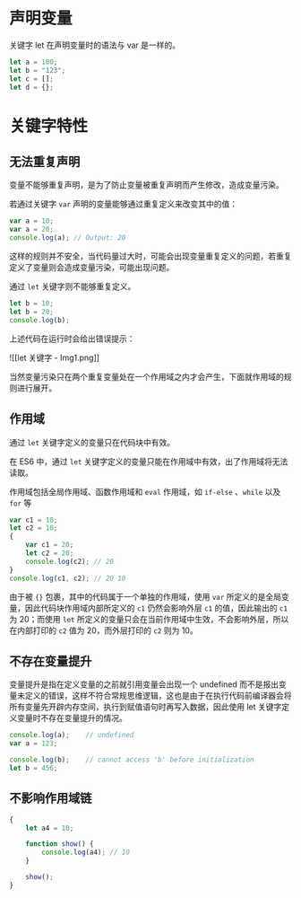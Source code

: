 # 声明变量

关键字 let 在声明变量时的语法与 var 是一样的。

```jsx
let a = 100;
let b = "123";
let c = [];
let d = {};
```

# 关键字特性

## 无法重复声明

变量不能够重复声明，是为了防止变量被重复声明而产生修改，造成变量污染。

若通过关键字 `var` 声明的变量能够通过重复定义来改变其中的值：

```jsx
var a = 10;
var a = 20;
console.log(a); // Output: 20
```

这样的规则并不安全，当代码量过大时，可能会出现变量重复定义的问题，若重复定义了变量则会造成变量污染，可能出现问题。

通过 `let` 关键字则不能够重复定义。

```jsx
let b = 10;
let b = 20;
console.log(b);
```

上述代码在运行时会给出错误提示：

![[let 关键字 - Img1.png]]

当然变量污染只在两个重复变量处在一个作用域之内才会产生，下面就作用域的规则进行展开。

## 作用域

通过 `let` 关键字定义的变量只在代码块中有效。

在 ES6 中，通过 `let` 关键字定义的变量只能在作用域中有效，出了作用域将无法读取。

作用域包括全局作用域、函数作用域和 `eval` 作用域，如 `if-else` 、`while` 以及 `for` 等

```jsx
var c1 = 10;
let c2 = 10;
{
    var c1 = 20;
    let c2 = 20;
    console.log(c2); // 20
}
console.log(c1, c2); // 20 10
```

由于被 `{}` 包裹，其中的代码属于一个单独的作用域，使用 `var` 所定义的是全局变量，因此代码块作用域内部所定义的 `c1` 仍然会影响外层 `c1` 的值，因此输出的 `c1` 为 20；而使用 `let` 所定义的变量只会在当前作用域中生效，不会影响外层，所以在内部打印的 `c2` 值为 20，而外层打印的 `c2` 则为 10。

## 不存在变量提升

变量提升是指在定义变量的之前就引用变量会出现一个 undefined 而不是报出变量未定义的错误，这样不符合常规思维逻辑，这也是由于在执行代码前编译器会将所有变量先开辟内存空间，执行到赋值语句时再写入数据，因此使用 let 关键字定义变量时不存在变量提升的情况。

```jsx
console.log(a);    // undefined
var a = 123;

console.log(b);    // cannot access 'b' before initialization
let b = 456;
```

## 不影响作用域链

```jsx
{
    let a4 = 10;

    function show() {
        console.log(a4); // 10
    }

    show();
}
```